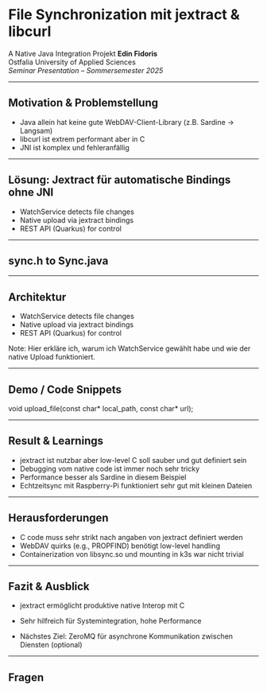 # File Synchronization mit jextract & libcurl

A Native Java Integration Projekt
**Edin Fidoris**  
Ostfalia University of Applied Sciences  
*Seminar Presentation – Sommersemester 2025*

---

## Motivation & Problemstellung

- Java allein hat keine gute WebDAV-Client-Library (z.B. Sardine -> Langsam)
- libcurl ist extrem performant aber in C
- JNI ist komplex und fehleranfällig

---

## Lösung: Jextract für automatische Bindings ohne JNI

- WatchService detects file changes
- Native upload via jextract bindings
- REST API (Quarkus) for control

---

## sync.h to Sync.java

---

## Architektur

- WatchService detects file changes
- Native upload via jextract bindings
- REST API (Quarkus) for control

Note:
Hier erkläre ich, warum ich WatchService gewählt habe und wie der native Upload funktioniert.

---

## Demo / Code Snippets

void upload_file(const char* local_path, const char* url);

---

## Result & Learnings

- jextract ist nutzbar aber low-level C soll sauber und gut definiert sein
- Debugging vom native code ist immer noch sehr tricky
- Performance besser als Sardine in diesem Beispiel
- Echtzeitsync mit Raspberry-Pi funktioniert sehr gut mit kleinen Dateien

---

## Herausforderungen

- C code muss sehr strikt nach angaben von jextract definiert werden
- WebDAV quirks (e.g., PROPFIND) benötigt low-level handling
- Containerization von libsync.so und mounting in k3s war nicht trivial

---

## Fazit & Ausblick

- jextract ermöglicht produktive native Interop mit C

- Sehr hilfreich für Systemintegration, hohe Performance

- Nächstes Ziel: ZeroMQ für asynchrone Kommunikation zwischen Diensten (optional)

---

## Fragen